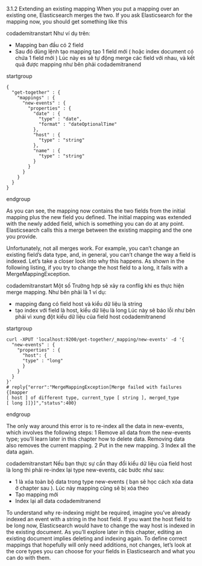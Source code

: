 3.1.2 Extending an existing mapping
When you put a mapping over an existing one, Elasticsearch merges the two. If you ask Elasticsearch for the mapping now, you should get something like this

codademitranstart
Như ví dụ trên:
- Mapping ban đầu có 2 field
- Sau đó dùng lệnh tạo mapping tạo 1 field mới ( hoặc index document có chứa 1 field mới )
Lúc này es sẽ tự động merge các field với nhau, và kết quả được mapping như bên phải
codademitranend

startgroup
```
{
  "get-together" : {
    "mappings" : {
      "new-events" : {
        "properties" : {
          "date" : {
            "type" : "date",
            "format" : "dateOptionalTime"
          },
          "host" : {
            "type" : "string"
          },
          "name" : {
            "type" : "string"
          }
		}
      }
	}
  }
}
```
endgroup

As you can see, the mapping now contains the two fields from the initial mapping plus the new field you defined. The initial mapping was extended with the newly added field, which is something you can do at any point. Elasticsearch calls this a merge between the existing mapping and the one you provide.

Unfortunately, not all merges work. For example, you can’t change an existing field’s data type, and, in general, you can’t change the way a field is indexed. Let’s take a closer look into why this happens. As shown in the following listing, if you try to change the host field to a long, it fails with a MergeMappingException.

codademitranstart
Một số Trường hợp sẽ xảy ra conflig khi es thực hiện merge mapping. Như bên phải là 1 ví dụ:
- mapping đang có field host và kiểu dữ liệu là string
- tạo index với field là host, kiểu dữ liệu là long
Lúc này sẽ báo lỗi như bên phải vì xung đột kiểu dữ liệu của field host
codademitranend

startgroup
```
curl -XPUT 'localhost:9200/get-together/_mapping/new-events' -d '{
  "new-events" : {
    "properties" : {
      "host": {
      "type" : "long"
      }
    }
  }
}'
# reply{"error":"MergeMappingException[Merge failed with failures {[mapper
[ host ] of different type, current_type [ string ], merged_type
[ long ]]}]","status":400}
```
endgroup

The only way around this error is to re-index all the data in new-events, which involves the following steps:
1 Remove all data from the new-events type; you’ll learn later in this chapter how to delete data. Removing data also removes the current mapping.
2 Put in the new mapping.
3 Index all the data again.

codademitranstart
Nếu bạn thực sự cần thay đổi kiểu dữ liệu của field host là long thì phải re-index lại type new-events, các bước như sau:
- 1 là xóa toàn bộ data trong type new-events ( bạn sẽ học cách xóa data ở chapter sau ). Lúc này mapping cũng sẽ bị xóa theo
- Tạo mapping mới
- Index lại all data
codademitranend

To understand why re-indexing might be required, imagine you’ve already indexed an event with a string in the host field. If you want the host field to be long now, Elasticsearch would have to change the way host is indexed in the existing document. As you’ll explore later in this chapter, editing an existing document implies deleting and indexing again. To define correct mappings that hopefully will only need additions, not changes, let’s look at the core types you can choose for your fields in Elasticsearch and what you can do with them.